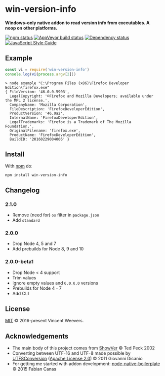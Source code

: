 # win-version-info

**Windows-only native addon to read version info from executables. A noop on other platforms.**

[![npm status](http://img.shields.io/npm/v/win-version-info.svg?style=flat-square)](https://www.npmjs.org/package/win-version-info)
[![AppVeyor build status](https://img.shields.io/appveyor/ci/vweevers/win-version-info.svg?style=flat-square&label=appveyor)](https://ci.appveyor.com/project/vweevers/win-version-info)
[![Dependency status](https://img.shields.io/david/vweevers/win-version-info.svg?style=flat-square)](https://david-dm.org/vweevers/win-version-info)
[![JavaScript Style Guide](https://img.shields.io/badge/code_style-standard-brightgreen.svg)](https://standardjs.com)

## Example

```js
const vi = require('win-version-info')
console.log(vi(process.argv[2]))
```

```
> node example "C:\Program Files (x86)\Firefox Developer Edition\firefox.exe"
{ FileVersion: '46.0.0.5903',
  LegalCopyright: '©Firefox and Mozilla Developers; available under the MPL 2 license.',
  CompanyName: 'Mozilla Corporation',
  FileDescription: 'FirefoxDeveloperEdition',
  ProductVersion: '46.0a2',
  InternalName: 'FirefoxDeveloperEdition',
  LegalTrademarks: 'Firefox is a Trademark of The Mozilla Foundation.',
  OriginalFilename: 'firefox.exe',
  ProductName: 'FirefoxDeveloperEdition',
  BuildID: '20160229004006' }
```

## Install

With [npm](https://npmjs.org) do:

```
npm install win-version-info
```

## Changelog

### 2.1.0

- Remove (need for) `os` filter in `package.json`
- Add `standard`

### 2.0.0

- Drop Node 4, 5 and 7
- Add prebuilds for Node 8, 9 and 10

### 2.0.0-beta1

- Drop Node < 4 support
- Trim values
- Ignore empty values and `0.0.0.0` versions
- Prebuilds for Node 4 - 7
- Add CLI

## License

[MIT](./LICENSE) © 2016-present Vincent Weevers.

## Acknowledgements

- The main body of this project comes from [ShowVer](http://www.codeproject.com/Articles/2457/ShowVer-exe-command-line-VERSIONINFO-display-progr) © Ted Peck 2002
- Converting between UTF-16 and UTF-8 made possible by  [UTF8Conversion](https://code.msdn.microsoft.com/C-UTF-8-Conversion-Helpers-22c0a664) ([Apache License 2.0](http://spdx.org/licenses/Apache-2.0.html)) © 2011 Giovanni Dicanio
- For getting me started with addon development: [node-native-boilerplate](https://github.com/fcanas/node-native-boilerplate) © 2015 Fabian Canas
